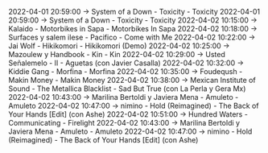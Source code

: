 2022-04-01 20:59:00 -> System of a Down - Toxicity - Toxicity
2022-04-01 20:59:00 -> System of a Down - Toxicity - Toxicity
2022-04-02 10:15:00 -> Kalaido - Motorbikes in Sapa - Motorbikes In Sapa
2022-04-02 10:18:00 -> Surfaces y salem ilese - Pacifico - Come with Me
2022-04-02 10:22:00 -> Jai Wolf - Hikikomori - Hikikomori (Demo)
2022-04-02 10:25:00 -> Mazoulew y Handbook - Kin - Kin
2022-04-02 10:29:00 -> Usted Señalemelo - II - Aguetas (con Javier Casalla)
2022-04-02 10:32:00 -> Kiddie Gang - Morfina - Morfina
2022-04-02 10:35:00 -> Foudeqush - Makin Money - Makin Money
2022-04-02 10:38:00 -> Mexican Institute of Sound - The Metallica Blacklist - Sad But True (con La Perla y Gera Mx)
2022-04-02 10:43:00 -> Marilina Bertoldi y Javiera Mena - Amuleto - Amuleto
2022-04-02 10:47:00 -> nimino - Hold (Reimagined) - The Back of Your Hands [Edit] (con Ashe)
2022-04-02 10:51:00 -> Hundred Waters - Communicating - Firelight
2022-04-02 10:43:00 -> Marilina Bertoldi y Javiera Mena - Amuleto - Amuleto
2022-04-02 10:47:00 -> nimino - Hold (Reimagined) - The Back of Your Hands [Edit] (con Ashe)
